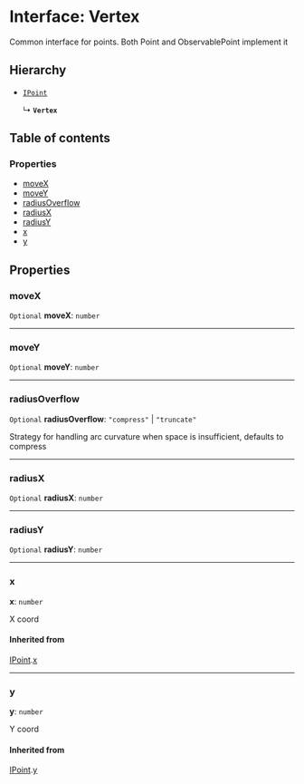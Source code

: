 # Interface: Vertex

Common interface for points. Both Point and ObservablePoint implement it

## Hierarchy

* [`IPoint`](/en/auto-docs/fixed-layout-editor/interfaces/IPoint.md)

  ↳ **`Vertex`**

## Table of contents

### Properties

* [moveX](/en/auto-docs/fixed-layout-editor/interfaces/Vertex.md#movex)
* [moveY](/en/auto-docs/fixed-layout-editor/interfaces/Vertex.md#movey)
* [radiusOverflow](/en/auto-docs/fixed-layout-editor/interfaces/Vertex.md#radiusoverflow)
* [radiusX](/en/auto-docs/fixed-layout-editor/interfaces/Vertex.md#radiusx)
* [radiusY](/en/auto-docs/fixed-layout-editor/interfaces/Vertex.md#radiusy)
* [x](/en/auto-docs/fixed-layout-editor/interfaces/Vertex.md#x)
* [y](/en/auto-docs/fixed-layout-editor/interfaces/Vertex.md#y)

## Properties

### moveX

`Optional` **moveX**: `number`

***

### moveY

`Optional` **moveY**: `number`

***

### radiusOverflow

`Optional` **radiusOverflow**: `"compress"` | `"truncate"`

Strategy for handling arc curvature when space is insufficient, defaults to compress

***

### radiusX

`Optional` **radiusX**: `number`

***

### radiusY

`Optional` **radiusY**: `number`

***

### x

**x**: `number`

X coord

#### Inherited from

[IPoint](/en/auto-docs/fixed-layout-editor/interfaces/IPoint.md).[x](/en/auto-docs/fixed-layout-editor/interfaces/IPoint.md#x)

***

### y

**y**: `number`

Y coord

#### Inherited from

[IPoint](/en/auto-docs/fixed-layout-editor/interfaces/IPoint.md).[y](/en/auto-docs/fixed-layout-editor/interfaces/IPoint.md#y)
